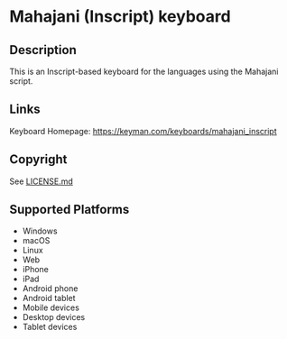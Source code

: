 Mahajani (Inscript) keyboard
==============

Description
-----------
This is an Inscript-based keyboard for the languages using the Mahajani script.

Links
-----
Keyboard Homepage: https://keyman.com/keyboards/mahajani_inscript

Copyright
---------
See [LICENSE.md](LICENSE.md)

Supported Platforms
-------------------
 * Windows
 * macOS
 * Linux
 * Web
 * iPhone
 * iPad
 * Android phone
 * Android tablet
 * Mobile devices
 * Desktop devices
 * Tablet devices

